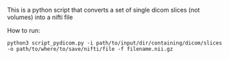 This is a python script that converts a set of single dicom slices (not volumes) into a nifti file

How to run: 

```python3 script_pydicom.py -i path/to/input/dir/containing/dicom/slices -o path/to/where/to/save/nifti/file -f filename.nii.gz```
